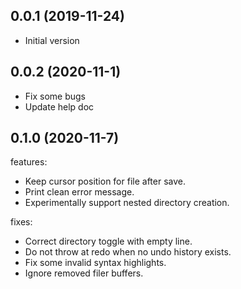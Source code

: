 ## 0.0.1 (2019-11-24)

- Initial version

## 0.0.2 (2020-11-1)

- Fix some bugs
- Update help doc

## 0.1.0 (2020-11-7)

features:

- Keep cursor position for file after save.
- Print clean error message.
- Experimentally support nested directory creation.

fixes:

- Correct directory toggle with empty line.
- Do not throw at redo when no undo history exists.
- Fix some invalid syntax highlights.
- Ignore removed filer buffers.
